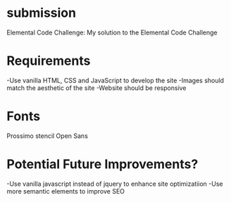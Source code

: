 # submission
Elemental Code Challenge: 
My solution to the Elemental Code Challenge


# Requirements
-Use vanilla HTML, CSS and JavaScript to develop the site 
-Images should match the aesthetic of the site 
-Website should be responsive 

# Fonts
Prossimo stencil
Open Sans

# Potential Future Improvements?
-Use vanilla javascript instead of jquery to enhance site optimizatiion
-Use more semantic elements to improve SEO
